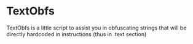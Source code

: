 # TextObfs
TextObfs is a little script to assist you in obfuscating strings that will be directly hardcoded in instructions (thus in .text section)
